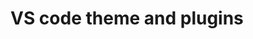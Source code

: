 # VS code theme and plugins 


[VS code setup]:(https://github.com/codiku/ressources/blob/master/RN_EN_vscode_extensions.pdf)
